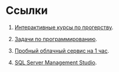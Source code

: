 # Ссылки

1. [Интерактивные курсы по прогерству](https://https://ulearn.me/).

2. [Задачи по программированию](http://www.itmathrepetitor.ru/zadachi-po-programmirovaniyu/).

3. [Пробный облачный сервис на 1 час](https://azure.microsoft.com/ru-ru/try/app-service/).

4. [SQL Server Management Studio](https://docs.microsoft.com/en-us/sql/ssms/download-sql-server-management-studio-ssms/).


